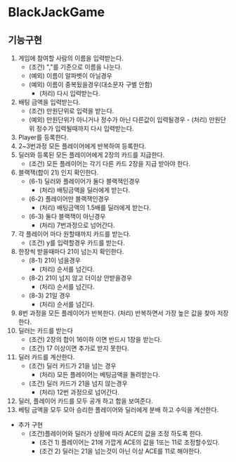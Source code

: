 BlackJackGame
=========================
기능구현
-------------------------
1. 게임에 참여할 사람의 이름을 입력받는다.
    - (조건) ","를 기준으로 이름을 나눈다.
    - (예외) 이름이 알파벳이 아닐경우
    - (예외) 이름이 중복됬을경우(대소문자 구별 안함)
        - (처리) 다시 입력받는다.
2. 배팅 금액을 입력받는다.
    - (조건) 만원단위로 입력을 받는다.
    - (예외) 만원단위가 아니거나 정수가 아닌 다른값이 입력될경우
            - (처리) 만원단위 정수가 입력될때까지 다시 입력받는다.
3. Player를 등록한다.
4. 2~3번과정 모든 플레이어에게 반복하여 등록한다.
5. 딜러와 등록된 모든 플레이어에게 2장의 카드를 지급한다.
    - (조건) 모든 플레이어는 각기 다른 카드 2장을 지급 받아야 한다.
6. 블랙잭(합이 21) 인지 확인한다.
    - (6-1) 딜러와 플레이어가 둘다 블랙잭인경우
        - (처리) 배팅금액을 딜러에게 받는다.
    - (6-2) 플레이어만 블랙잭인경우
        - (처리) 배팅금액의 1.5배를 딜러에게 받는다.
    - (6-3) 둘다 블랙잭이 아닌경우 
        - (처리) 7번과정으로 넘어간다.
7. 각 플레이어 마다 원할때까지 카드를 받는다.
    - (조건) y를 입력할경우 카드를 받는다.
8. 한장씩 받을때마다 21이 넘는지 확인한다.
    - (8-1) 21이 넘을경우
        - (처리) 순서를 넘긴다.
    - (8-2) 21이 넘지 않고 더이상 안받을경우
        - (처리) 순서를 넘긴다.
    - (8-3) 21일 경우
        - (처리) 순서를 넘긴다.
9. 8번 과정을 모든 플레이어가 반복한다.
    (처리) 반복하면서 가장 높은 값을 찾아 저장한다.
10. 딜러는 카드를 받는다
    - (조건) 2장의 합이 16이하 이면 반드시 1장을 받는다.
    - (조건) 17 이상이면 추가로 받지 못한다.
11. 딜러 카드를 계산한다.
    - (조건) 딜러 카드가 21을 넘는 경우 
        - (처리) 모든 플레이어는 베팅금액을 돌려받는다.
    - (조건) 딜러 카드가 21을 넘지 않는경우
        - (처리) 12번 과정으로 넘어간다.
12. 딜러, 플레이어 카드를 모두 공개 하고 합을 보여준다.
13. 베팅 금액을 모두 모아 승리한 플레이어와 딜러에게 분배 하고 수익을 계산한다.     

- 추가 구현
    - (조건)플레이어와 딜러가 상황에 따라 ACE의 값을 조정 하도록 한다.
        - (조건 1) 플레이어는 21에 가깝게 ACE의 값을 1또는 11로 조정할수있다.
        - (조건 2) 딜러는 21을 넘는것이 아닌 이상 ACE를 11로 해야한다.